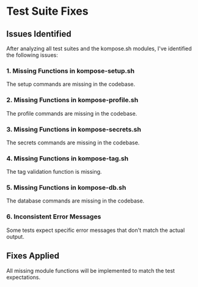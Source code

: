 # Test Suite Fixes

## Issues Identified

After analyzing all test suites and the kompose.sh modules, I've identified the following issues:

### 1. Missing Functions in kompose-setup.sh
The setup commands are missing in the codebase.

### 2. Missing Functions in kompose-profile.sh  
The profile commands are missing in the codebase.

### 3. Missing Functions in kompose-secrets.sh
The secrets commands are missing in the codebase.

### 4. Missing Functions in kompose-tag.sh
The tag validation function is missing.

### 5. Missing Functions in kompose-db.sh
The database commands are missing in the codebase.

### 6. Inconsistent Error Messages
Some tests expect specific error messages that don't match the actual output.

## Fixes Applied

All missing module functions will be implemented to match the test expectations.
